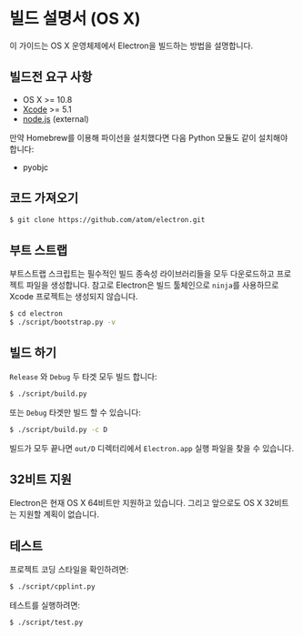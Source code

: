 ﻿# 빌드 설명서 (OS X)

이 가이드는 OS X 운영체제에서 Electron을 빌드하는 방법을 설명합니다.

## 빌드전 요구 사항

* OS X >= 10.8
* [Xcode](https://developer.apple.com/technologies/tools/) >= 5.1
* [node.js](http://nodejs.org) (external)

만약 Homebrew를 이용해 파이선을 설치했다면 다음 Python 모듈도 같이 설치해야 합니다:

* pyobjc

## 코드 가져오기

```bash
$ git clone https://github.com/atom/electron.git
```

## 부트 스트랩

부트스트랩 스크립트는 필수적인 빌드 종속성 라이브러리들을 모두 다운로드하고
프로젝트 파일을 생성합니다. 참고로 Electron은 빌드 툴체인으로 `ninja`를 사용하므로
Xcode 프로젝트는 생성되지 않습니다.

```bash
$ cd electron
$ ./script/bootstrap.py -v
```

## 빌드 하기

`Release` 와 `Debug` 두 타겟 모두 빌드 합니다:

```bash
$ ./script/build.py
```

또는 `Debug` 타겟만 빌드 할 수 있습니다:

```bash
$ ./script/build.py -c D
```

빌드가 모두 끝나면 `out/D` 디렉터리에서 `Electron.app` 실행 파일을 찾을 수 있습니다.

## 32비트 지원

Electron은 현재 OS X 64비트만 지원하고 있습니다. 그리고 앞으로도 OS X 32비트는
지원할 계획이 없습니다.

## 테스트

프로젝트 코딩 스타일을 확인하려면:

```bash
$ ./script/cpplint.py
```

테스트를 실행하려면:

```bash
$ ./script/test.py
```
